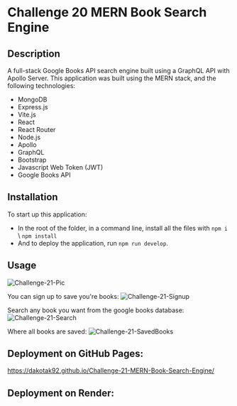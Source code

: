 # Challenge 20 MERN Book Search Engine

## Description
A full-stack Google Books API search engine built using a GraphQL API with Apollo Server. This application was built using the MERN stack, and the following technologies:

+ MongoDB
+ Express.js
+ Vite.js
+ React
+ React Router
+ Node.js
+ Apollo
+ GraphQL
+ Bootstrap
+ Javascript Web Token (JWT)
+ Google Books API

## Installation
 To start up this application:
- In the root of the folder, in a command line, install all the files with `npm i` \ `npm install`
- And to deploy the application, run `npm run develop`.

## Usage
![Challenge-21-Pic](https://github.com/DakotaK92/Challenge-21-MERN-Book-Search-Engine/assets/46942706/66f558f4-0889-4915-a99a-2966c5ceeb91)

You can sign up to save you're books: 
![Challenge-21-Signup](https://github.com/DakotaK92/Challenge-21-MERN-Book-Search-Engine/assets/46942706/5087d283-8bf7-4f65-b4ca-4afdd850ae0d)

Search any book you want from the google books database:
![Challenge-21-Search](https://github.com/DakotaK92/Challenge-21-MERN-Book-Search-Engine/assets/46942706/3d25b748-055e-49b8-8771-9110ee6d81d9)

Where all books are saved:
![Challenge-21-SavedBooks](https://github.com/DakotaK92/Challenge-21-MERN-Book-Search-Engine/assets/46942706/b49e0e72-3f70-4371-8915-0252d0c460c8)

## Deployment on GitHub Pages:
https://dakotak92.github.io/Challenge-21-MERN-Book-Search-Engine/

## Deployment on Render:

